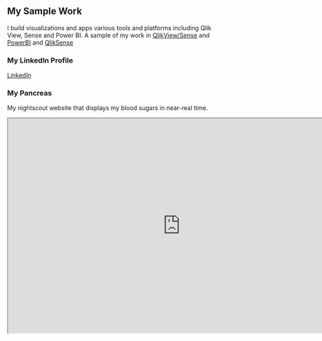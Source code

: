 ## My Sample Work

I build visualizations and apps various tools and platforms including Qlik View, Sense and Power BI. 
A sample of my work in 
[QlikView/Sense](https://rashmicool.github.io/qlik/Portfolio_QlikV2.pdf) and 
[PowerBI](https://rashmicool.github.io/qlik/Portfolio_PowerBI.pdf) and 
[QlikSense](https://rashmicool.github.io/qlik/PimaDiabetesPPT.pptx)


### My LinkedIn Profile
[LinkedIn](https://www.linkedin.com/in/rashmi-deshpande-5a325a139/)

### My Pancreas
My nightscout website that displays my blood sugars in near-real time.
<iframe src="https://raps.azurewebsites.net/" height="500" width="800"></iframe> 
